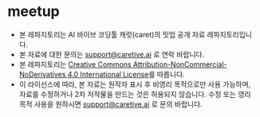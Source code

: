 # meetup
- 본 레파지토리는 AI 바이브 코딩툴 캐럿(caret)의 밋업 공개 자료 레파지토리입니다.
- 본 자료에 대한 문의는 support@caretive.ai 로 연락 바랍니다.
- 본 레파지토리는 [Creative Commons Attribution-NonCommercial-NoDerivatives 4.0 International License](https://creativecommons.org/licenses/by-nc-nd/4.0/)를 따릅니다.
- 이 라이선스에 따라, 본 자료는 원작자 표시 후 비영리 목적으로만 사용 가능하며, 자료를 수정하거나 2차 저작물을 만드는 것은 허용되지 않습니다. 수정 또는 영리 목적 사용을 원하시면 support@caretive.ai 로 문의 바랍니다.
